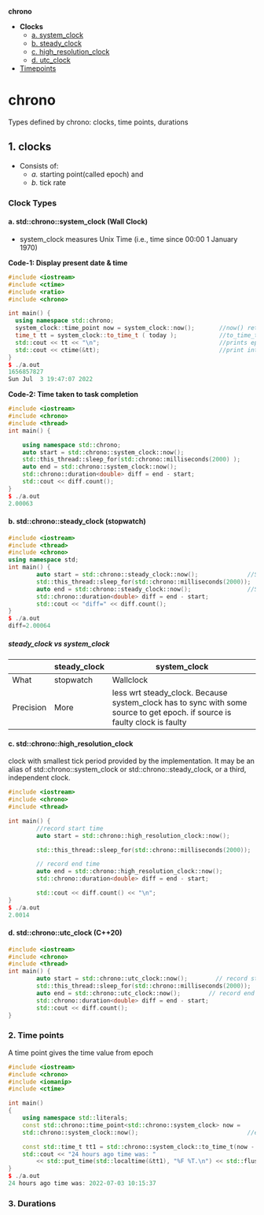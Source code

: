 **chrono**
- **Clocks**
  - [a. system_clock](#c1)
  - [b. steady_clock](#c2)
  - [c. high_resolution_clock](#c3)
  - [d. utc_clock](#c4)
- [Timepoints](#tp)

# chrono
Types defined by chrono: clocks, time points, durations

## 1. clocks
- Consists of: 
  - _a._ starting point(called epoch) and 
  - _b._ tick rate

### Clock Types
<a name=c1></a>
#### a. std::chrono::system_clock (Wall Clock)
- system_clock measures Unix Time (i.e., time since 00:00 1 January 1970)

**Code-1: Display present date & time**
```cpp
#include <iostream>
#include <ctime>
#include <ratio>
#include <chrono>

int main() {
  using namespace std::chrono;
  system_clock::time_point now = system_clock::now();       //now() returns time point representing current time.
  time_t tt = system_clock::to_time_t ( today );            //to_time_t() returns epoch 1970
  std::cout << tt << "\n";                                  //prints epoch since 1970
  std::cout << ctime(&tt);                                  //print into human redable form
}
$ ./a.out 
1656857827
Sun Jul  3 19:47:07 2022
```
**Code-2: Time taken to task completion**
```cpp
#include <iostream>
#include <chrono>
#include <thread>
int main() {

    using namespace std::chrono;
    auto start = std::chrono::system_clock::now();
    std::this_thread::sleep_for(std::chrono::milliseconds(2000) );
    auto end = std::chrono::system_clock::now();
    std::chrono::duration<double> diff = end - start;
    std::cout << diff.count();
}
$ ./a.out
2.00063
```

<a name=c2></a>
#### b. std::chrono::steady_clock (stopwatch)
```cpp
#include <iostream>
#include <thread>
#include <chrono>
using namespace std;
int main() {
        auto start = std::chrono::steady_clock::now();              //Start stopwatch
        std::this_thread::sleep_for(std::chrono::milliseconds(2000));   //Run
        auto end = std::chrono::steady_clock::now();                //Stop stopwatch
        std::chrono::duration<double> diff = end - start;
        std::cout << "diff=" << diff.count();
}
$ ./a.out
diff=2.00064
```
##### steady_clock vs system_clock
||steady_clock|system_clock|
|---|---|---|
|What|stopwatch|Wallclock|
|Precision|More|less wrt steady_clock. Because system_clock has to sync with some source to get epoch. if source is faulty clock is faulty|

<a name=c3></a>
#### c. std::chrono::high_resolution_clock
clock with smallest tick period provided by the implementation. It may be an alias of std::chrono::system_clock or std::chrono::steady_clock, or a third, independent clock.
```cpp
#include <iostream>
#include <chrono>
#include <thread>

int main() {
        //record start time
        auto start = std::chrono::high_resolution_clock::now();

        std::this_thread::sleep_for(std::chrono::milliseconds(2000));

        // record end time
        auto end = std::chrono::high_resolution_clock::now();
        std::chrono::duration<double> diff = end - start;

        std::cout << diff.count() << "\n";
}
$ ./a.out
2.0014
```

<a name=c4></a>
#### d. std::chrono::utc_clock (C++20)
```cpp
#include <iostream>
#include <chrono>
#include <thread>
int main() {
        auto start = std::chrono::utc_clock::now();        // record start time
        std::this_thread::sleep_for(std::chrono::milliseconds(2000));        // do some work
        auto end = std::chrono::utc_clock::now();        // record end time
        std::chrono::duration<double> diff = end - start;
        std::cout << diff.count();
}
```

<a name=tp></a>
### 2. Time points
A time point gives the time value from epoch
```cpp
#include <iostream>
#include <chrono>
#include <iomanip>
#include <ctime>

int main()
{
    using namespace std::literals;
    const std::chrono::time_point<std::chrono::system_clock> now =
    std::chrono::system_clock::now();                               //epoch

    const std::time_t tt1 = std::chrono::system_clock::to_time_t(now - 24h);    //timepoint
    std::cout << "24 hours ago time was: "
        << std::put_time(std::localtime(&tt1), "%F %T.\n") << std::flush;
}
$ ./a.out
24 hours ago time was: 2022-07-03 10:15:37
```

### 3. Durations
